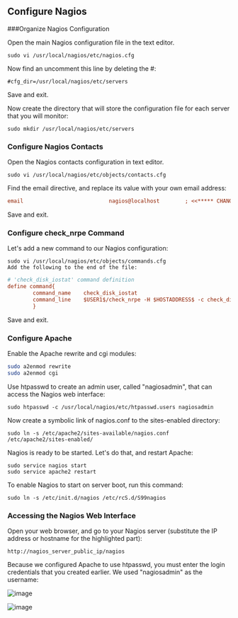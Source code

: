 ## Configure Nagios
###Organize Nagios Configuration

Open the main Nagios configuration file in the text editor.

```
sudo vi /usr/local/nagios/etc/nagios.cfg
```

Now find an uncomment this line by deleting the #:

```
#cfg_dir=/usr/local/nagios/etc/servers
```

Save and exit.

Now create the directory that will store the configuration file for each server that you will monitor:

```
sudo mkdir /usr/local/nagios/etc/servers
```

### Configure Nagios Contacts

Open the Nagios contacts configuration in text editor.

```
sudo vi /usr/local/nagios/etc/objects/contacts.cfg
```

Find the email directive, and replace its value with your own email address:

```cfg
email                           nagios@localhost        ; <<***** CHANGE THIS TO YOUR EMAIL ADDRESS ******
```
Save and exit.

### Configure check_nrpe Command

Let's add a new command to our Nagios configuration:

```
sudo vi /usr/local/nagios/etc/objects/commands.cfg
Add the following to the end of the file:
```

```cfg
# 'check_disk_iostat' command definition
define command{
        command_name    check_disk_iostat
        command_line    $USER1$/check_nrpe -H $HOSTADDRESS$ -c check_disk_iostat $ARG1$ /warning:$ARG2$ /critical:$ARG3$
        }
```
Save and exit.

### Configure Apache

Enable the Apache rewrite and cgi modules:
```bash
sudo a2enmod rewrite
sudo a2enmod cgi
```
Use htpasswd to create an admin user, called "nagiosadmin", that can access the Nagios web interface:

```
sudo htpasswd -c /usr/local/nagios/etc/htpasswd.users nagiosadmin
```

Now create a symbolic link of nagios.conf to the sites-enabled directory:
```
sudo ln -s /etc/apache2/sites-available/nagios.conf /etc/apache2/sites-enabled/
```
Nagios is ready to be started. Let's do that, and restart Apache:

```
sudo service nagios start
sudo service apache2 restart
```

To enable Nagios to start on server boot, run this command:
```
sudo ln -s /etc/init.d/nagios /etc/rcS.d/S99nagios
```

### Accessing the Nagios Web Interface
Open your web browser, and go to your Nagios server (substitute the IP address or hostname for the highlighted part):

```url
http://nagios_server_public_ip/nagios
```

Because we configured Apache to use htpasswd, you must enter the login credentials that you created earlier. We used "nagiosadmin" as the username:


![image](https://cloud.githubusercontent.com/assets/11622907/17588052/da7def44-5ffe-11e6-8cbd-75d140762d9b.png)

![image](https://assets.digitalocean.com/articles/nagios/hosts_link.png)

